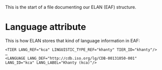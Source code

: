 This is the start of a file documenting our ELAN (EAF) structure.

# Language attribute

This is how ELAN stores that kind of language information in EAF:

```
<TIER LANG_REF="kca" LINGUISTIC_TYPE_REF="khanty" TIER_ID="khanty"/>
…
<LANGUAGE LANG_DEF="http://cdb.iso.org/lg/CDB-00131050-001" LANG_ID="kca" LANG_LABEL="Khanty (kca)"/>
```

